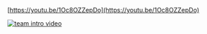 [https://youtu.be/1Oc8OZZepDo](https://youtu.be/1Oc8OZZepDo)

[![team intro video](https://img.youtube.com/vi/1Oc8OZZepDo/0.jpg)](https://www.youtube.com/watch?v=1Oc8OZZepDo)
